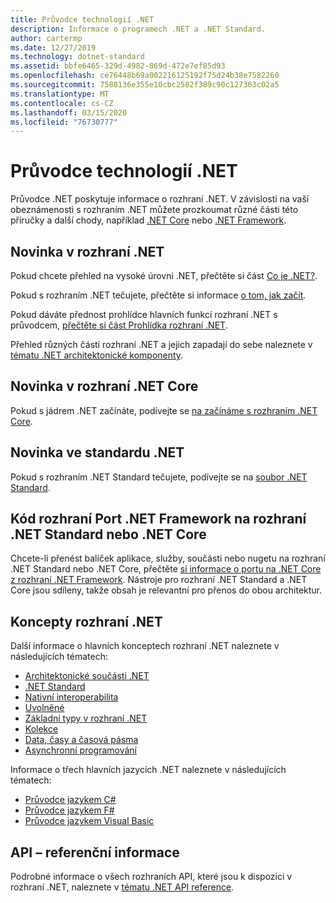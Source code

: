 ```yaml
---
title: Průvodce technologií .NET
description: Informace o programech .NET a .NET Standard.
author: cartermp
ms.date: 12/27/2019
ms.technology: dotnet-standard
ms.assetid: bbfe6465-329d-4982-869d-472e7ef85d93
ms.openlocfilehash: ce76448b69a002216125192f75d24b38e7582260
ms.sourcegitcommit: 7588136e355e10cbc2582f389c90c127363c02a5
ms.translationtype: MT
ms.contentlocale: cs-CZ
ms.lasthandoff: 03/15/2020
ms.locfileid: "76730777"
---
```

# <a name="net-guide"></a>Průvodce technologií .NET

Průvodce .NET poskytuje informace o rozhraní .NET. V závislosti na vaší obeznámenosti s rozhraním .NET můžete prozkoumat různé části této příručky a další chody, například [.NET Core](../core/index.md) nebo [.NET Framework](../framework/index.md).

## <a name="new-to-net"></a>Novinka v rozhraní .NET

Pokud chcete přehled na vysoké úrovni .NET, přečtěte si část [Co je .NET?](https://dotnet.microsoft.com/learn/dotnet/what-is-dotnet).

Pokud s rozhraním .NET tečujete, přečtěte si informace [o tom, jak začít](get-started.md).

Pokud dáváte přednost prohlídce hlavních funkcí rozhraní .NET s průvodcem, [přečtěte si část Prohlídka rozhraní .NET](tour.md).

Přehled různých částí rozhraní .NET a jejich zapadají do sebe naleznete v [tématu .NET architektonické komponenty](components.md).

## <a name="new-to-net-core"></a>Novinka v rozhraní .NET Core

Pokud s jádrem .NET začínáte, podívejte se [na začínáme s rozhraním .NET Core](../core/get-started.md).

## <a name="new-to-net-standard"></a>Novinka ve standardu .NET

Pokud s rozhraním .NET Standard tečujete, podívejte se na [soubor .NET Standard](net-standard.md).

## <a name="port-net-framework-code-to-net-standard-or-net-core"></a>Kód rozhraní Port .NET Framework na rozhraní .NET Standard nebo .NET Core

Chcete-li přenést balíček aplikace, služby, součásti nebo nugetu na rozhraní .NET Standard nebo .NET Core, přečtěte [si informace o portu na .NET Core z rozhraní .NET Framework](../core/porting/index.md). Nástroje pro rozhraní .NET Standard a .NET Core jsou sdíleny, takže obsah je relevantní pro přenos do obou architektur.

## <a name="net-concepts"></a>Koncepty rozhraní .NET

Další informace o hlavních konceptech rozhraní .NET naleznete v následujících tématech:

* [Architektonické součásti .NET](components.md)
* [.NET Standard](net-standard.md)
* [Nativní interoperabilita](native-interop/index.md)
* [Uvolněné](garbage-collection/index.md)
* [Základní typy v rozhraní .NET](base-types/index.md)
* [Kolekce](collections/index.md)
* [Data, časy a časová pásma](datetime/index.md)
* [Asynchronní programování](async.md)

Informace o třech hlavních jazycích .NET naleznete v následujících tématech:

* [Průvodce jazykem C#](../csharp/index.yml)
* [Průvodce jazykem F#](../fsharp/index.yml)
* [Průvodce jazykem Visual Basic](../visual-basic/index.yml)

## <a name="api-reference"></a>API – referenční informace

Podrobné informace o všech rozhraních API, které jsou k dispozici v rozhraní .NET, naleznete v [tématu .NET API reference](../../api/index.md).
